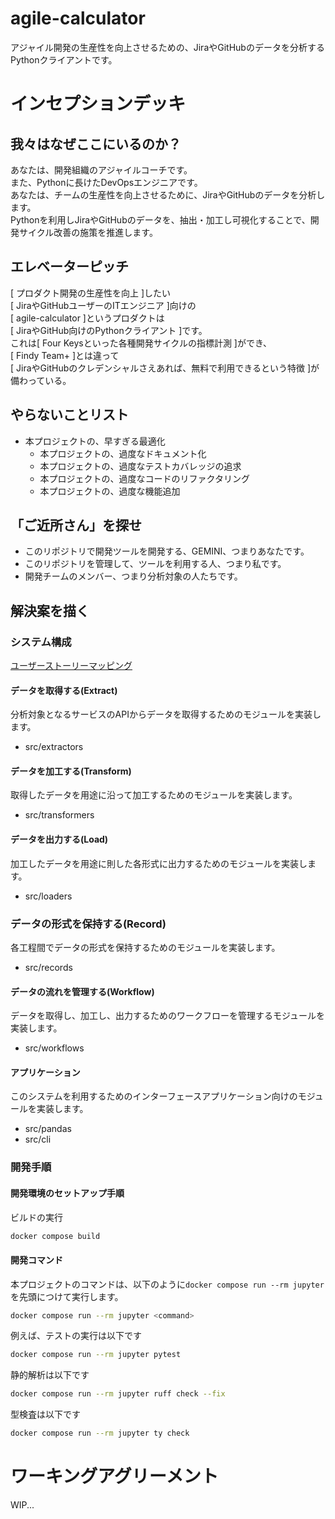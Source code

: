 # agile-calculator
アジャイル開発の生産性を向上させるための、JiraやGitHubのデータを分析するPythonクライアントです。

# インセプションデッキ

## 我々はなぜここにいるのか？
あなたは、開発組織のアジャイルコーチです。  
また、Pythonに長けたDevOpsエンジニアです。  
あなたは、チームの生産性を向上させるために、JiraやGitHubのデータを分析します。  
Pythonを利用しJiraやGitHubのデータを、抽出・加工し可視化することで、開発サイクル改善の施策を推進します。

## エレベーターピッチ
[ プロダクト開発の生産性を向上 ]したい  
[ JiraやGitHubユーザーのITエンジニア ]向けの  
[ agile-calculator ]というプロダクトは  
[ JiraやGitHub向けのPythonクライアント ]です。  
これは[ Four Keysといった各種開発サイクルの指標計測 ]ができ、  
[ Findy Team+ ]とは違って  
[ JiraやGitHubのクレデンシャルさえあれば、無料で利用できるという特徴 ]が備わっている。

## やらないことリスト
- 本プロジェクトの、早すぎる最適化
  - 本プロジェクトの、過度なドキュメント化
  - 本プロジェクトの、過度なテストカバレッジの追求
  - 本プロジェクトの、過度なコードのリファクタリング
  - 本プロジェクトの、過度な機能追加

## 「ご近所さん」を探せ
- このリポジトリで開発ツールを開発する、GEMINI、つまりあなたです。
- このリポジトリを管理して、ツールを利用する人、つまり私です。
- 開発チームのメンバー、つまり分析対象の人たちです。

## 解決案を描く
### システム構成
[ユーザーストーリーマッピング](https://www.canva.com/design/DAGc0-KJrLg/_1o6i9n5LO1YdSLCs_IXFA/view?utm_content=DAGc0-KJrLg&utm_campaign=designshare&utm_medium=link2&utm_source=uniquelinks&utlId=h3a1ac8b254)

#### データを取得する(Extract)
分析対象となるサービスのAPIからデータを取得するためのモジュールを実装します。
- src/extractors
#### データを加工する(Transform)
取得したデータを用途に沿って加工するためのモジュールを実装します。
- src/transformers
#### データを出力する(Load)
加工したデータを用途に則した各形式に出力するためのモジュールを実装します。
- src/loaders
### データの形式を保持する(Record)
各工程間でデータの形式を保持するためのモジュールを実装します。
- src/records
#### データの流れを管理する(Workflow)
データを取得し、加工し、出力するためのワークフローを管理するモジュールを実装します。
- src/workflows
#### アプリケーション
このシステムを利用するためのインターフェースアプリケーション向けのモジュールを実装します。
- src/pandas
- src/cli

### 開発手順
#### 開発環境のセットアップ手順
ビルドの実行
```bash
docker compose build
```
#### 開発コマンド
本プロジェクトのコマンドは、以下のように`docker compose run --rm jupyter`を先頭につけて実行します。
```bash
docker compose run --rm jupyter <command>
```

例えば、テストの実行は以下です
```sh
docker compose run --rm jupyter pytest
```

静的解析は以下です
```sh
docker compose run --rm jupyter ruff check --fix
```

型検査は以下です
```sh
docker compose run --rm jupyter ty check
```

# ワーキングアグリーメント
WIP...
